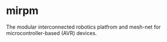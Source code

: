 # mirpm
The modular interconnected robotics platfrom and mesh-net for microcontroller-based (AVR) devices.
